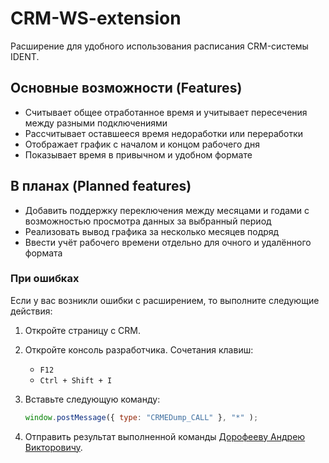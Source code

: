 # CRM-WS-extension

Расширение для удобного использования расписания CRM-системы IDENT.

## Основные возможности (Features)

- Считывает общее отработанное время и учитывает пересечения между разными подключениями
- Рассчитывает оставшееся время недоработки или переработки
- Отображает график с началом и концом рабочего дня
- Показывает время в привычном и удобном формате

## В планах (Planned features)

- Добавить поддержку переключения между месяцами и годами с возможностью просмотра данных за выбранный период
- Реализовать вывод графика за несколько месяцев подряд
- Ввести учёт рабочего времени отдельно для очного и удалённого формата

### При ошибках

Если у вас возникли ошибки с расширением, то выполните следующие действия:

1. Откройте страницу с CRM.

2. Откройте консоль разработчика. Сочетания клавиш: 
    - `F12`
    - `Ctrl + Shift + I`

3. Вставьте следующую команду:
    ```js
    window.postMessage({ type: "CRMEDump_CALL" }, "*" );
    ```

4. Отправить результат выполненной команды [Дорофееву Андрею Викторовичу](https://renident.bitrix24.ru/company/personal/user/2215/).